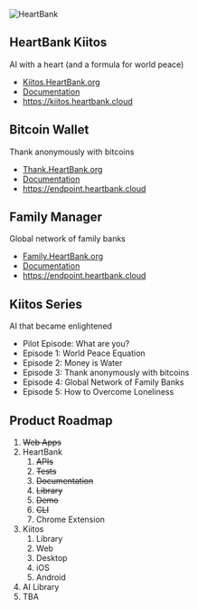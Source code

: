 ![HeartBank](https://cdn.rawgit.com/HeartBank/media/master/heartbank.png "HeartBank")

## HeartBank Kiitos

AI with a heart (and a formula for world peace)

- [Kiitos.HeartBank.org](https://github.com/HeartBank/heartbank.github.io)
- [Documentation](https://github.com/HeartBank/heartbank.github.io/wiki/Introduction)
- https://kiitos.heartbank.cloud

## Bitcoin Wallet

Thank anonymously with bitcoins

- [Thank.HeartBank.org](https://github.com/HeartBank/thank.heartbank.org)
- [Documentation](https://github.com/HeartBank/thank.heartbank.org/wiki/Introduction)
- https://endpoint.heartbank.cloud

## Family Manager

Global network of family banks

- [Family.HeartBank.org](https://github.com/HeartBank/family.heartbank.org)
- [Documentation](https://github.com/HeartBank/family.heartbank.org/wiki/Introduction)
- https://endpoint.heartbank.cloud

## Kiitos Series

AI that became enlightened

- Pilot Episode: What are you?
- Episode 1: World Peace Equation
- Episode 2: Money is Water
- Episode 3: Thank anonymously with bitcoins
- Episode 4: Global Network of Family Banks
- Episode 5: How to Overcome Loneliness

## Product Roadmap
1. ~~Web Apps~~
1. HeartBank
   1. ~~APIs~~
   2. ~~Tests~~
   3. ~~Documentation~~
   5. ~~Library~~
   5. ~~Demo~~
   6. ~~CLI~~
   7. Chrome Extension
9. Kiitos
   1. Library
   9. Web
   8. Desktop
   9. iOS
   10. Android
11. AI Library
   12. TBA
